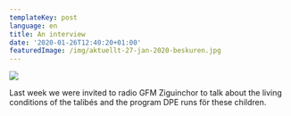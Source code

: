 ```yaml
---
templateKey: post
language: en
title: An interview
date: '2020-01-26T12:40:20+01:00'
featuredImage: /img/aktuellt-27-jan-2020-beskuren.jpg
---
```

![](/img/aktuellt-27-jan-2020-beskuren.jpg)

Last week we were invited to radio GFM Ziguinchor to talk about the living conditions of the talibés and the program DPE runs för these children.

